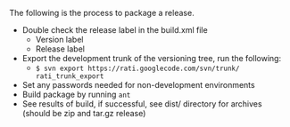 The following is the process to package a release.

  * Double check the release label in the build.xml file
    * Version label
    * Release label
  * Export the development trunk of the versioning tree, run the following:
    * `$ svn export https://rati.googlecode.com/svn/trunk/ rati_trunk_export`
  * Set any passwords needed for non-development environments
  * Build package by running `ant`
  * See results of build, if successful, see dist/ directory for archives (should be zip and tar.gz release)